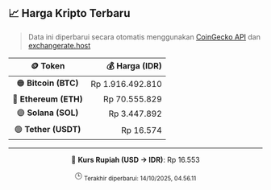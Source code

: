 

<!-- HARGA_KRIPTO -->
## 📈 Harga Kripto Terbaru

> Data ini diperbarui secara otomatis menggunakan [CoinGecko API](https://www.coingecko.com/) dan [exchangerate.host](https://exchangerate.host/)

<div align="center">

| 🪙 Token | 💰 Harga (IDR) |
|:------:|---------------:|
| 🟠 **Bitcoin (BTC)**   | Rp 1.916.492.810 |
| 🔵 **Ethereum (ETH)**  | Rp 70.555.829 |
| 🟣 **Solana (SOL)**    | Rp 3.447.892 |
| 🟢 **Tether (USDT)**   | Rp 16.574 |

---

💱 **Kurs Rupiah (USD → IDR)**: Rp 16.553

🕒 <sub>Terakhir diperbarui: 14/10/2025, 04.56.11</sub>

</div>
<!-- /HARGA_KRIPTO -->
